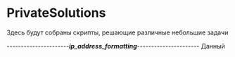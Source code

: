 # PrivateSolutions
Здесь будут собраны скрипты, решающие различные небольшие задачи

----------------------_**ip_address_formatting**_----------------------
Данный 

